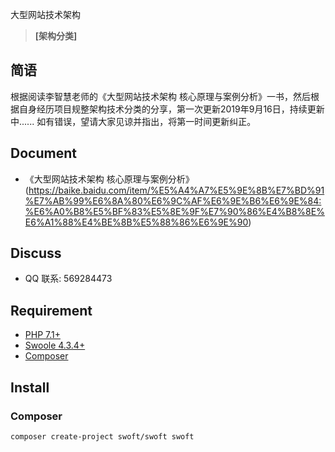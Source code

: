 大型网站技术架构

> **[架构分类]**

## 简语

根据阅读李智慧老师的《大型网站技术架构 核心原理与案例分析》一书，然后根据自身经历项目规整架构技术分类的分享，第一次更新2019年9月16日，持续更新中......
如有错误，望请大家见谅并指出，将第一时间更新纠正。

## Document

- 《大型网站技术架构 核心原理与案例分析》(https://baike.baidu.com/item/%E5%A4%A7%E5%9E%8B%E7%BD%91%E7%AB%99%E6%8A%80%E6%9C%AF%E6%9E%B6%E6%9E%84:%E6%A0%B8%E5%BF%83%E5%8E%9F%E7%90%86%E4%B8%8E%E6%A1%88%E4%BE%8B%E5%88%86%E6%9E%90)

## Discuss

- QQ 联系: 569284473  

## Requirement

- [PHP 7.1+](https://github.com/php/php-src/releases)
- [Swoole 4.3.4+](https://github.com/swoole/swoole-src/releases)
- [Composer](https://getcomposer.org/)

## Install

### Composer

```bash
composer create-project swoft/swoft swoft
```